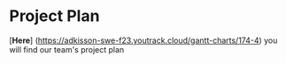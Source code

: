# Project Plan
[**Here**] (https://adkisson-swe-f23.youtrack.cloud/gantt-charts/174-4) you will find our team's project plan 

